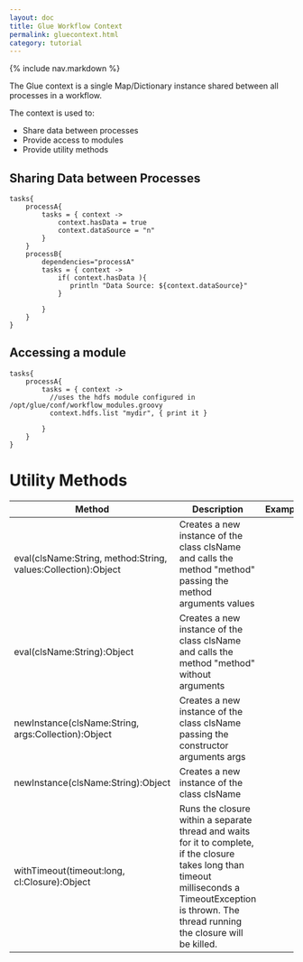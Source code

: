 ```yaml
---
layout: doc
title: Glue Workflow Context
permalink: gluecontext.html
category: tutorial
---
```



{% include nav.markdown %}

The Glue context is a single Map/Dictionary instance shared between all processes in a workflow.

The context is used to:
* Share data between processes
* Provide access to modules
* Provide utility methods

## Sharing Data between Processes

	tasks{
		processA{
			tasks = { context ->
				context.hasData = true
				context.dataSource = "n"
			}
		}
		processB{
			dependencies="processA"
			tasks = { context ->
				if( context.hasData ){
				   println "Data Source: ${context.dataSource}"
				}
				
			}
		}
	}
	
## Accessing a module

	tasks{
		processA{
			tasks = { context ->
			  //uses the hdfs module configured in /opt/glue/conf/workflow_modules.groovy
			  context.hdfs.list "mydir", { print it }
			  
			}
		}
	}

# Utility Methods

 Method | Description | Example |
 ------ | ----------- | ------- |
eval(clsName:String, method:String, values:Collection):Object| Creates a new instance of the class clsName and calls the method "method" passing the method arguments values 
eval(clsName:String):Object | Creates a new instance of the class clsName and calls the method "method" without arguments
newInstance(clsName:String, args:Collection):Object| Creates a new instance of the class clsName passing the constructor arguments args
newInstance(clsName:String):Object| Creates a new instance of the class clsName
withTimeout(timeout:long, cl:Closure):Object| Runs the closure within a separate thread and waits for it to complete, if the closure takes long than timeout milliseconds a TimeoutException is thrown. The thread running the closure will be killed.


